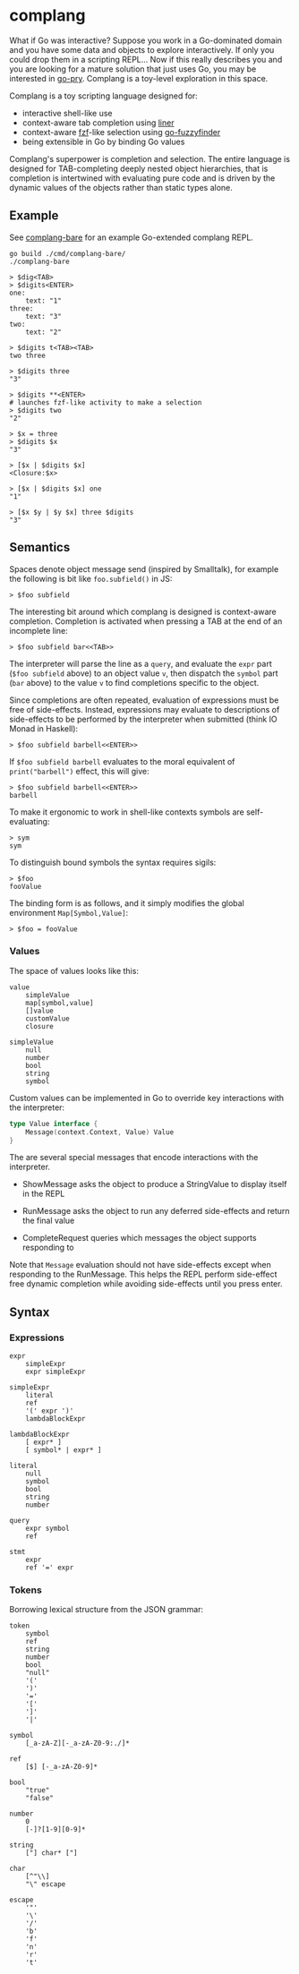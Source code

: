 # complang

What if Go was interactive? Suppose you work in a Go-dominated domain and you have some data and
objects to explore interactively. If only you could drop them in a scripting REPL... Now if this
really describes you and you are looking for a mature solution that just uses Go, you may be
interested in [go-pry](https://github.com/d4l3k/go-pry). Complang is a toy-level exploration in this
space.

Complang is a toy scripting language designed for:

- interactive shell-like use
- context-aware tab completion using [liner](https://github.com/peterh/liner)
- context-aware [fzf](https://github.com/junegunn/fzf)-like selection using
  [go-fuzzyfinder](https://github.com/ktr0731/go-fuzzyfinder)
- being extensible in Go by binding Go values

Complang's superpower is completion and selection. The entire language is designed for
TAB-completing deeply nested object hierarchies, that is completion is intertwined with evaluating
pure code and is driven by the dynamic values of the objects rather than static types alone.

## Example

See [complang-bare](./cmd/complang-bare/main.go) for an example Go-extended complang REPL.

```
go build ./cmd/complang-bare/
./complang-bare

> $dig<TAB>
> $digits<ENTER>
one:
    text: "1"
three:
    text: "3"
two:
    text: "2"

> $digits t<TAB><TAB>
two three

> $digits three
"3"

> $digits **<ENTER>
# launches fzf-like activity to make a selection
> $digits two
"2"

> $x = three
> $digits $x
"3"

> [$x | $digits $x]
<Closure:$x>

> [$x | $digits $x] one
"1"

> [$x $y | $y $x] three $digits
"3"
```

## Semantics

Spaces denote object message send (inspired by Smalltalk), for example the following is bit like `foo.subfield()` in JS:

    > $foo subfield

The interesting bit around which complang is designed is context-aware completion. Completion is activated when pressing
a TAB at the end of an incomplete line:

    > $foo subfield bar<<TAB>>

The interpreter will parse the line as a `query`, and evaluate the `expr` part (`$foo subfield` above) to an object
value `v`, then dispatch the `symbol` part (`bar` above) to the value `v` to find completions specific to the object.

Since completions are often repeated, evaluation of expressions must be free of side-effects. Instead, expressions may
evaluate to descriptions of side-effects to be performed by the interpreter when submitted (think IO Monad in Haskell):

    > $foo subfield barbell<<ENTER>>

If `$foo subfield barbell` evaluates to the moral equivalent of `print("barbell")` effect, this will give:

    > $foo subfield barbell<<ENTER>>
    barbell

To make it ergonomic to work in shell-like contexts symbols are self-evaluating:

    > sym
    sym

To distinguish bound symbols the syntax requires sigils:

    > $foo
    fooValue

The binding form is as follows, and it simply modifies the global environment `Map[Symbol,Value]`:

    > $foo = fooValue

### Values

The space of values looks like this:

```
value
    simpleValue
    map[symbol,value]
    []value
    customValue
    closure

simpleValue
    null
    number
    bool
    string
    symbol
```

Custom values can be implemented in Go to override key interactions with the interpreter:

```go
type Value interface {
	Message(context.Context, Value) Value
}
```

The are several special messages that encode interactions with the interpreter.

- ShowMessage asks the object to produce a StringValue to display itself in the REPL

- RunMessage asks the object to run any deferred side-effects and return the final value

- CompleteRequest queries which messages the object supports responding to

Note that `Message` evaluation should not have side-effects except when responding to the
RunMessage. This helps the REPL perform side-effect free dynamic completion while avoiding
side-effects until you press enter.

## Syntax

### Expressions

```
expr
    simpleExpr
    expr simpleExpr

simpleExpr
    literal
    ref
    '(' expr ')'
    lambdaBlockExpr

lambdaBlockExpr
    [ expr* ]
    [ symbol* | expr* ]

literal
    null
    symbol
    bool
    string
    number

query
    expr symbol
    ref

stmt
    expr
    ref '=' expr
```

### Tokens

Borrowing lexical structure from the JSON grammar:

```
token
    symbol
    ref
    string
    number
    bool
    "null"
    '('
    ')'
    '='
    '['
    ']'
    '|'

symbol
    [_a-zA-Z][-_a-zA-Z0-9:./]*

ref
    [$] [-_a-zA-Z0-9]*

bool
    "true"
    "false"

number
    0
    [-]?[1-9][0-9]*

string
    ["] char* ["]

char
    [^"\\]
    "\" escape

escape
    '"'
    '\'
    '/'
    'b'
    'f'
    'n'
    'r'
    't'
```
